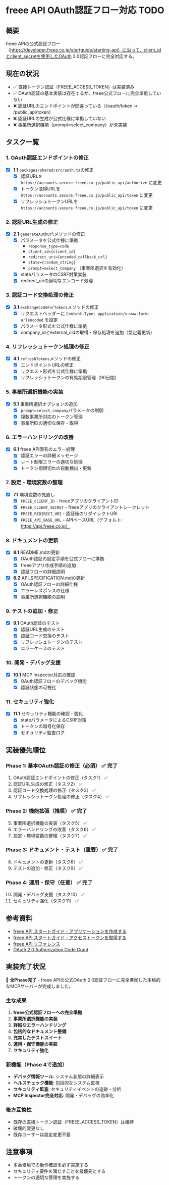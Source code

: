 # freee API OAuth認証フロー対応 TODO

## 概要
freee APIの公式認証フロー（https://developer.freee.co.jp/startguide/starting-api）に沿って、client_idとclient_secretを使用したOAuth 2.0認証フローに完全対応する。

## 現在の状況
- ✅ 直接トークン認証（FREEE_ACCESS_TOKEN）は実装済み
- ✅ OAuth認証の基本実装は存在するが、freee公式フローに完全準拠していない
- ❌ 認証URLのエンドポイントが間違っている（/oauth/token → /public_api/token）
- ❌ 認証URLの生成が公式仕様に準拠していない
- ❌ 事業所選択機能（prompt=select_company）が未実装

## タスク一覧

### 1. OAuth認証エンドポイントの修正
- [x] **1.1** `packages/shared/src/auth.ts`の修正
  - [x] 認証URLを `https://accounts.secure.freee.co.jp/public_api/authorize` に変更
  - [x] トークン取得URLを `https://accounts.secure.freee.co.jp/public_api/token` に変更
  - [x] リフレッシュトークンURLを `https://accounts.secure.freee.co.jp/public_api/token` に変更

### 2. 認証URL生成の修正
- [x] **2.1** `generateAuthUrl`メソッドの修正
  - [x] パラメータを公式仕様に準拠
    - `response_type=code`
    - `client_id={client_id}`
    - `redirect_uri={encoded_callback_url}`
    - `state={random_string}`
    - `prompt=select_company` （事業所選択を有効化）
  - [x] stateパラメータのCSRF対策実装
  - [x] redirect_uriの適切なエンコード処理

### 3. 認証コード交換処理の修正
- [x] **3.1** `exchangeCodeForTokens`メソッドの修正
  - [x] リクエストヘッダーに `Content-Type: application/x-www-form-urlencoded` を設定
  - [x] パラメータ形式を公式仕様に準拠
  - [x] company_idとexternal_cidの取得・保存処理を追加（型定義更新）

### 4. リフレッシュトークン処理の修正
- [x] **4.1** `refreshTokens`メソッドの修正
  - [x] エンドポイントURLの修正
  - [x] リクエスト形式を公式仕様に準拠
  - [x] リフレッシュトークンの有効期限管理（90日間）

### 5. 事業所選択機能の実装
- [x] **5.1** 事業所選択オプションの追加
  - [x] `prompt=select_company`パラメータの制御
  - [x] 複数事業所対応のトークン管理
  - [x] 事業所IDの適切な保存・取得

### 6. エラーハンドリングの改善
- [x] **6.1** freee API固有のエラー処理
  - [x] 認証エラーの詳細メッセージ
  - [x] レート制限エラーの適切な処理
  - [x] トークン期限切れの自動検出・更新

### 7. 設定・環境変数の整理
- [x] **7.1** 環境変数の見直し
  - [x] `FREEE_CLIENT_ID` - freeeアプリのクライアントID
  - [x] `FREEE_CLIENT_SECRET` - freeeアプリのクライアントシークレット
  - [x] `FREEE_REDIRECT_URI` - 認証後のリダイレクトURI
  - [x] `FREEE_API_BASE_URL` - APIベースURL（デフォルト: https://api.freee.co.jp）

### 8. ドキュメントの更新
- [x] **8.1** README.mdの更新
  - [x] OAuth認証の設定手順を公式フローに準拠
  - [x] freeeアプリ作成手順の追加
  - [x] 認証フローの詳細説明

- [x] **8.2** API_SPECIFICATION.mdの更新
  - [x] OAuth認証フローの詳細仕様
  - [x] エラーレスポンスの仕様
  - [x] 事業所選択機能の説明

### 9. テストの追加・修正
- [x] **9.1** OAuth認証のテスト
  - [x] 認証URL生成のテスト
  - [x] 認証コード交換のテスト
  - [x] リフレッシュトークンのテスト
  - [x] エラーケースのテスト

### 10. 開発・デバッグ支援
- [x] **10.1** MCP Inspector対応の確認
  - [x] OAuth認証フローのデバッグ機能
  - [x] 認証状態の可視化

### 11. セキュリティ強化
- [x] **11.1** セキュリティ機能の確認・強化
  - [x] stateパラメータによるCSRF対策
  - [x] トークンの暗号化保存
  - [x] セキュリティ監査ログ

## 実装優先順位

### Phase 1: 基本OAuth認証の修正（必須） ✅ 完了
1. OAuth認証エンドポイントの修正（タスク1） ✅
2. 認証URL生成の修正（タスク2） ✅
3. 認証コード交換処理の修正（タスク3） ✅
4. リフレッシュトークン処理の修正（タスク4） ✅

### Phase 2: 機能拡張（推奨） ✅ 完了
5. 事業所選択機能の実装（タスク5） ✅
6. エラーハンドリングの改善（タスク6） ✅
7. 設定・環境変数の整理（タスク7） ✅

### Phase 3: ドキュメント・テスト（重要） ✅ 完了
8. ドキュメントの更新（タスク8） ✅
9. テストの追加・修正（タスク9） ✅

### Phase 4: 運用・保守（任意） ✅ 完了
10. 開発・デバッグ支援（タスク10） ✅
11. セキュリティ強化（タスク11） ✅

## 参考資料
- [freee API スタートガイド - アプリケーションを作成する](https://developer.freee.co.jp/startguide/starting-api)
- [freee API スタートガイド - アクセストークンを取得する](https://developer.freee.co.jp/startguide/getting-access-token)
- [freee API リファレンス](https://developer.freee.co.jp/reference/accounting/reference)
- [OAuth 2.0 Authorization Code Grant](https://tools.ietf.org/html/rfc6749#section-4.1)

## 実装完了状況

🎉 **全Phase完了** - freee APIの公式OAuth 2.0認証フローに完全準拠した本格的なMCPサーバーが完成しました。

### 主な成果
1. **freee公式認証フローへの完全準拠**
2. **事業所選択機能の実装**
3. **詳細なエラーハンドリング**
4. **包括的なドキュメント整備**
5. **充実したテストスイート**
6. **運用・保守機能の実装**
7. **セキュリティ強化**

### 新機能（Phase 4で追加）
- **デバッグ情報ツール**: システム状態の詳細表示
- **ヘルスチェック機能**: 包括的なシステム監視
- **セキュリティ監査**: セキュリティイベントの追跡・分析
- **MCP Inspector完全対応**: 開発・デバッグの効率化

### 後方互換性
- 既存の直接トークン認証（FREEE_ACCESS_TOKEN）は維持
- 破壊的変更なし
- 既存ユーザーは設定変更不要

## 注意事項
- 本番環境での動作確認を必ず実施する
- セキュリティ要件を満たすことを最優先とする
- トークンの適切な管理を実施する
